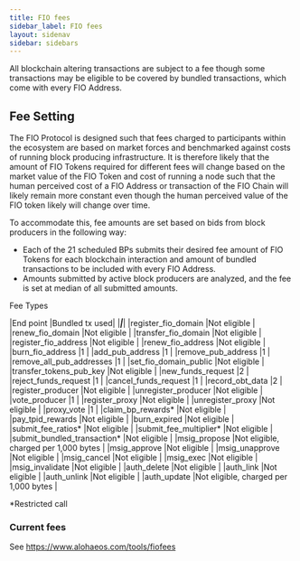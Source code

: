 ```yaml
---
title: FIO fees
sidebar_label: FIO fees
layout: sidenav
sidebar: sidebars
---
```


All blockchain altering transactions are subject to a fee though some transactions may be eligible to be covered by bundled transactions, which come with every FIO Address.

## Fee Setting

The FIO Protocol is designed such that fees charged to participants within the ecosystem are based on market forces and benchmarked against costs of running block producing infrastructure. It is therefore likely that the amount of FIO Tokens required for different fees will change based on the market value of the FIO Token and cost of running a node such that the human perceived cost of a FIO Address or transaction of the FIO Chain will likely remain more constant even though the human perceived value of the FIO token likely will change over time. 

To accommodate this, fee amounts are set based on bids from block producers in the following way: 

* Each of the 21 scheduled BPs submits their desired fee amount of FIO Tokens for each blockchain interaction and amount of bundled transactions to be included with every FIO Address.
* Amounts submitted by active block producers are analyzed, and the fee is set at median of all submitted amounts.

Fee Types

|End point |Bundled tx used|
|***|***|
|register_fio_domain |Not eligible |
|renew_fio_domain |Not eligible |
|transfer_fio_domain |Not eligible |
|register_fio_address |Not eligible |
|renew_fio_address |Not eligible |
|burn_fio_address |1 |
|add_pub_address |1 |
|remove_pub_address |1 |
|remove_all_pub_addresses |1 |
|set_fio_domain_public |Not eligible |
|transfer_tokens_pub_key |Not eligible |
|new_funds_request |2 |
|reject_funds_request |1 |
|cancel_funds_request |1 |
|record_obt_data |2 |
|register_producer |Not eligible |
|unregister_producer |Not eligible |
|vote_producer |1 |
|register_proxy |Not eligible |
|unregister_proxy |Not eligible |
|proxy_vote |1 |
|claim_bp_rewards* |Not eligible |
|pay_tpid_rewards |Not eligible |
|burn_expired |Not eligible |
|submit_fee_ratios* |Not eligible |
|submit_fee_multiplier* |Not eligible |
|submit_bundled_transaction* |Not eligible |
|msig_propose |Not eligible, charged per 1,000 bytes |
|msig_approve |Not eligible |
|msig_unapprove |Not eligible |
|msig_cancel |Not eligible |
|msig_exec |Not eligible |
|msig_invalidate |Not eligible |
|auth_delete |Not eligible |
|auth_link |Not eligible |
|auth_unlink |Not eligible |
|auth_update |Not eligible, charged per 1,000 bytes |

*Restricted call

### Current fees

See https://www.alohaeos.com/tools/fiofees​





